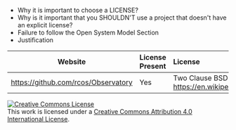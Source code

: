 <ul>
  <li>Why it is important to choose a LICENSE?
  <li>Why is it important that you SHOULDN'T use a project that doesn't have an explicit license?
  <li>Failure to follow the Open System Model Section
  <li>Justification
 </ul>

Website | License Present | License
---------|:----------|:-------
https://github.com/rcos/Observatory | Yes | Two Clause BSD License https://en.wikipedia.org/wiki/ISC_license

<a rel="license" href="http://creativecommons.org/licenses/by/4.0/"><img alt="Creative Commons License" style="border-width:0" src="https://i.creativecommons.org/l/by/4.0/80x15.png" /></a><br />This work is licensed under a <a rel="license" href="http://creativecommons.org/licenses/by/4.0/">Creative Commons Attribution 4.0 International License</a>.
